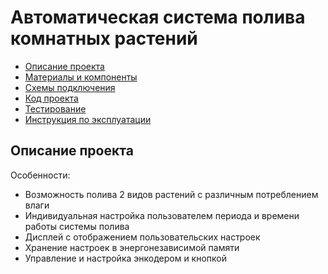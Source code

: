 # Автоматическая система полива комнатных растений

* [Описание проекта](#chapter-0)
* [Материалы и компоненты](#chapter-1)
* [Схемы подключения](#chapter-2)
* [Код проекта](#chapter-3)
* [Тестирование](#chapter-4)
* [Инструкция по эксплуатации](#chapter-5)

<a id="chapter-0"></a>
## Описание проекта
Особенности:
- Возможность полива 2 видов растений с различным потреблением влаги
- Индивидуальная настройка пользователем периода и времени работы системы полива
- Дисплей с отображением пользовательских настроек
- Хранение настроек в энергонезависимой памяти
- Управление и настройка энкодером и кнопкой

